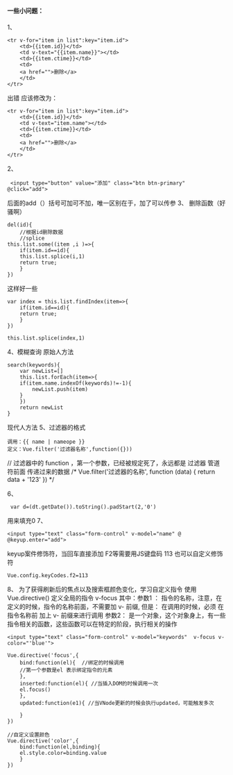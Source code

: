 #### 一些小问题：
1、
```
<tr v-for="item in list":key="item.id">
    <td>{{item.id}}</td>
    <td v-text="{{item.name}}"></td>
    <td>{{item.ctime}}</td>
    <td>
    <a href="">删除</a>
    </td>
</tr>
```
出错 应该修改为：
```
<tr v-for="item in list":key="item.id">
    <td>{{item.id}}</td>
    <td v-text="item.name"></td>
    <td>{{item.ctime}}</td>
    <td>
    <a href="">删除</a>
    </td>
</tr>
```
2、
```
 <input type="button" value="添加" class="btn btn-primary" @click="add">
```
后面的add（）括号可加可不加，唯一区别在于，加了可以传参
3、
删除函数（好骚啊）
```
del(id){
    //根据id删除数据
    //splice
this.list.some((item ,i )=>{
    if(item.id==id){
    this.list.splice(i,1)
    return true;
    }
}) 
```
这样好一些
```
var index = this.list.findIndex(item=>{
    if(item.id==id){
    return true;
    }
})

this.list.splice(index,1)
```
4、模糊查询
原始人方法
```
search(keywords){
    var newList=[]
    this.list.forEach(item=>{
    if(item.name.indexOf(keywords)!=-1){
        newList.push(item)
    }
    })
    return newList
}
```
现代人方法
5、过滤器的格式
```
调用：{{ name | nameope }}
定义：Vue.filter('过滤器名称',function({}))
```
// 过滤器中的 function ，第一个参数，已经被规定死了，永远都是 过滤器 管道符前面 传递过来的数据
/* Vue.filter('过滤器的名称', function (data) {
    return data + '123'
}) */

6、
```
 var d=(dt.getDate()).toString().padStart(2,'0')
```
用来填充0
7、
```
<input type="text" class="form-control" v-model="name" @ @keyup.enter="add">
```
keyup案件修饰符，当回车直接添加 F2等需要用JS键盘码 113
也可以自定义修饰符
```
Vue.config.keyCodes.f2=113
```
8、
为了获得刷新后的焦点以及搜索框颜色变化，学习自定义指令
使用  Vue.directive() 定义全局的指令  v-focus
其中：参数1 ： 指令的名称，注意，在定义的时候，指令的名称前面，不需要加 v- 前缀, 
但是： 在调用的时候，必须 在指令名称前 加上 v- 前缀来进行调用
参数2： 是一个对象，这个对象身上，有一些指令相关的函数，这些函数可以在特定的阶段，执行相关的操作
```
<input type="text" class="form-control" v-model="keywords"  v-focus v-color="'blue'">

Vue.directive('focus',{
    bind:function(el){  //绑定的时候调用
    //第一个参数是el 表示绑定指令的元素
    },
    inserted:function(el){ //当插入DOM的时候调用一次
    el.focus()
    },
    updated:function(e1){ //当VNode更新的时候会执行updated，可能触发多次

    }
})

//自定义设置颜色
Vue.directive('color',{
    bind:function(el,binding){
    el.style.color=binding.value
    }
})
```